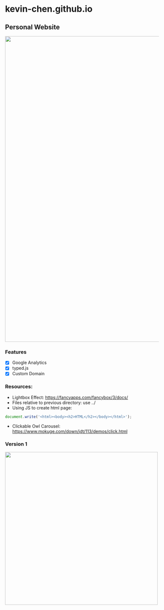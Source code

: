 # kevin-chen.github.io

## Personal Website

<img src="https://github.com/kevin-chen/kevin-chen.github.io/blob/master/img/Screen%20Shot%202019-11-29%20at%201.45.20%20PM.png" width=1000>

### Features

- [X] Google Analytics
- [X] typed.js
- [X] Custom Domain

### Resources:

- Lightbox Effect: https://fancyapps.com/fancybox/3/docs/
- Files relative to previous directory: use ../
- Using JS to create html page:
``` javascript
document.write('<html><body><h2>HTML</h2></body></html>');
```
- Clickable Owl Carousel: https://www.mokuge.com/down/jdt/113/demos/click.html

### Version 1
<img src="https://github.com/kevin-chen/kevin-chen.github.io/blob/master/img/Screen%20Shot%202019-11-29%20at%201.51.49%20PM.png" width=500>
